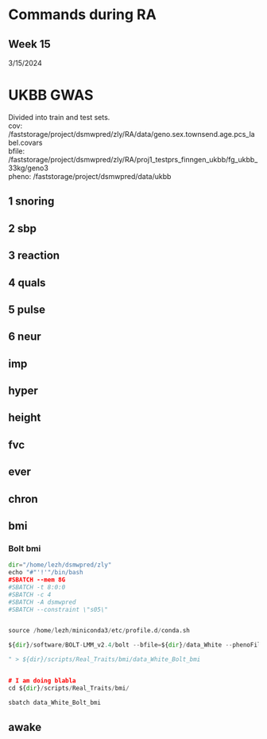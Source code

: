 # Commands during RA
## Week 15

3/15/2024


# UKBB GWAS
Divided into train and test sets.   
cov: /faststorage/project/dsmwpred/zly/RA/data/geno.sex.townsend.age.pcs_label.covars   
bfile: /faststorage/project/dsmwpred/zly/RA/proj1_testprs_finngen_ukbb/fg_ukbb_33kg/geno3    
pheno: /faststorage/project/dsmwpred/data/ukbb   

## 1 snoring

## 2 sbp

## 3 reaction

## 4 quals

## 5 pulse

## 6 neur 

## imp

## hyper

## height

## fvc

## ever

## chron

## bmi
### Bolt bmi
```python
dir="/home/lezh/dsmwpred/zly"
echo "#"'!'"/bin/bash
#SBATCH --mem 8G
#SBATCH -t 8:0:0
#SBATCH -c 4
#SBATCH -A dsmwpred
#SBATCH --constraint \"s05\"


source /home/lezh/miniconda3/etc/profile.d/conda.sh

${dir}/software/BOLT-LMM_v2.4/bolt --bfile=${dir}/data_White --phenoFile=${dir}/Phenotype_UKBB/bmi_label.pheno  --phenoCol=Phenotype  --covarFile=${dir}/covar_White_PC_10.covars --qCovarCol=Paternal --qCovarCol=Sex --qCovarCol=PC{1:10}  --lmmForceNonInf --LDscoresUseChip --numThreads 4  --statsFile=${dir}/Real_Traits/bmi/data_White_Bolt_bmi

" > ${dir}/scripts/Real_Traits/bmi/data_White_Bolt_bmi


# I am doing blabla
cd ${dir}/scripts/Real_Traits/bmi/

sbatch data_White_Bolt_bmi
```




## awake


